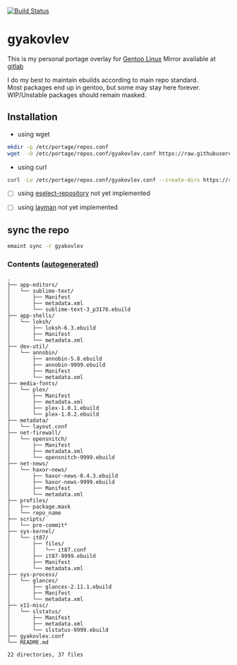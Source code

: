 [![Build Status](https://travis-ci.org/gyakovlev/gentoo-overlay.svg?branch=master)](https://travis-ci.org/gyakovlev/gentoo-overlay)
# gyakovlev 
This is my personal portage overlay for [Gentoo Linux](https://gentoo.org/)
Mirror available at [gitlab](https://gitlab.com/gyakovlev/gentoo-overlay)

I do my best to maintain ebuilds according to main repo standard.  
Most packages end up in gentoo, but some may stay here forever.  
WIP/Unstable packages should remain masked.  

## Installation

- using wget
```sh
mkdir -p /etc/portage/repos.conf
wget  -O /etc/portage/repos.conf/gyakovlev.conf https://raw.githubusercontent.com/gyakovlev/gentoo-overlay/master/gyakovlev.conf
```

- using curl
```sh
curl -Lo /etc/portage/repos.conf/gyakovlev.conf --create-dirs https://raw.githubusercontent.com/gyakovlev/gentoo-overlay/master/gyakovlev.conf
```


- [ ] using [eselect-repository](https://packages.gentoo.org/packages/app-eselect/eselect-repository) not yet implemented
- [ ] using [layman](https://packages.gentoo.org/packages/app-portage/layman) not yet implemented


## sync the repo

```sh
emaint sync -r gyakovlev
```

### Contents ([autogenerated](scripts/pre-commit))
[comment]: # (text below will be generated using pre-commit hook. this line is not visible when rendered.)
```Hack
.
├── app-editors/
│   └── sublime-text/
│       ├── Manifest
│       ├── metadata.xml
│       └── sublime-text-3_p3176.ebuild
├── app-shells/
│   └── loksh/
│       ├── loksh-6.3.ebuild
│       ├── Manifest
│       └── metadata.xml
├── dev-util/
│   └── annobin/
│       ├── annobin-5.8.ebuild
│       ├── annobin-9999.ebuild
│       ├── Manifest
│       └── metadata.xml
├── media-fonts/
│   └── plex/
│       ├── Manifest
│       ├── metadata.xml
│       ├── plex-1.0.1.ebuild
│       └── plex-1.0.2.ebuild
├── metadata/
│   └── layout.conf
├── net-firewall/
│   └── opensnitch/
│       ├── Manifest
│       ├── metadata.xml
│       └── opensnitch-9999.ebuild
├── net-news/
│   └── haxor-news/
│       ├── haxor-news-0.4.3.ebuild
│       ├── haxor-news-9999.ebuild
│       ├── Manifest
│       └── metadata.xml
├── profiles/
│   ├── package.mask
│   └── repo_name
├── scripts/
│   └── pre-commit*
├── sys-kernel/
│   └── it87/
│       ├── files/
│       │   └── it87.conf
│       ├── it87-9999.ebuild
│       ├── Manifest
│       └── metadata.xml
├── sys-process/
│   └── glances/
│       ├── glances-2.11.1.ebuild
│       ├── Manifest
│       └── metadata.xml
├── x11-misc/
│   └── slstatus/
│       ├── Manifest
│       ├── metadata.xml
│       └── slstatus-9999.ebuild
├── gyakovlev.conf
└── README.md

22 directories, 37 files
```
